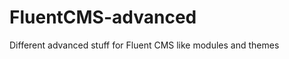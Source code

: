FluentCMS-advanced
==================

Different advanced stuff for Fluent CMS like modules and themes
